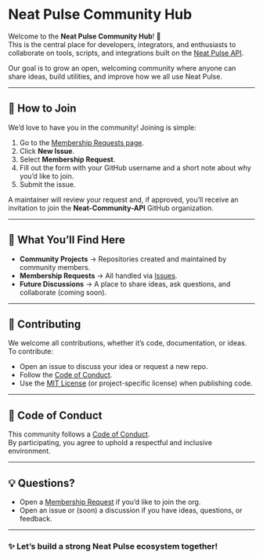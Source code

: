 # Neat Pulse Community Hub

Welcome to the **Neat Pulse Community Hub**! 🎉  
This is the central place for developers, integrators, and enthusiasts to collaborate on tools, scripts, and integrations built on the [Neat Pulse API](https://neat.no/pulse/).

Our goal is to grow an open, welcoming community where anyone can share ideas, build utilities, and improve how we all use Neat Pulse.

---

## 🚀 How to Join

We’d love to have you in the community! Joining is simple:

1. Go to the [Membership Requests page](https://github.com/Neat-Community-API/membership-requests/issues).
2. Click **New Issue**.
3. Select **Membership Request**.
4. Fill out the form with your GitHub username and a short note about why you’d like to join.
5. Submit the issue.

A maintainer will review your request and, if approved, you’ll receive an invitation to join the **Neat-Community-API** GitHub organization.

---

## 📂 What You’ll Find Here

- **Community Projects** → Repositories created and maintained by community members.  
- **Membership Requests** → All handled via [Issues](https://github.com/Neat-Community-API/membership-requests/issues).  
- **Future Discussions** → A place to share ideas, ask questions, and collaborate (coming soon).  

---

## 🤝 Contributing

We welcome all contributions, whether it’s code, documentation, or ideas.  
To contribute:
- Open an issue to discuss your idea or request a new repo.  
- Follow the [Code of Conduct](./CODE_OF_CONDUCT.md).  
- Use the [MIT License](./LICENSE) (or project-specific license) when publishing code.  

---

## 📜 Code of Conduct

This community follows a [Code of Conduct](./CODE_OF_CONDUCT.md).  
By participating, you agree to uphold a respectful and inclusive environment.

---

## 💡 Questions?

- Open a [Membership Request](https://github.com/Neat-Community-API/membership-requests/issues/new/choose) if you’d like to join the org.  
- Open an issue or (soon) a discussion if you have ideas, questions, or feedback.  

---

### ✨ Let’s build a strong Neat Pulse ecosystem together!
